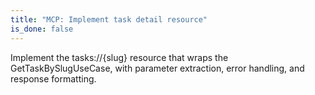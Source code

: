 ```yaml
---
title: "MCP: Implement task detail resource"
is_done: false
---
```


Implement the tasks://{slug} resource that wraps the GetTaskBySlugUseCase, with parameter extraction, error handling, and response formatting.
